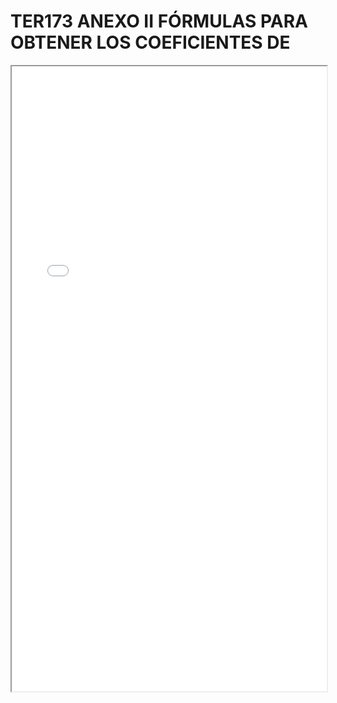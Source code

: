 # TER173 ANEXO II FÓRMULAS PARA OBTENER LOS COEFICIENTES DE

<iframe src="../TER173 ANEXO II FÓRMULAS PARA OBTENER LOS COEFICIENTES DE.pdf" width="100%" height="1000px"></iframe>
